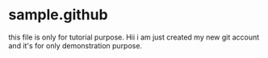 # sample.github
this file is only for tutorial purpose.
 Hii i am just created my new git account and it's for only demonstration purpose.
